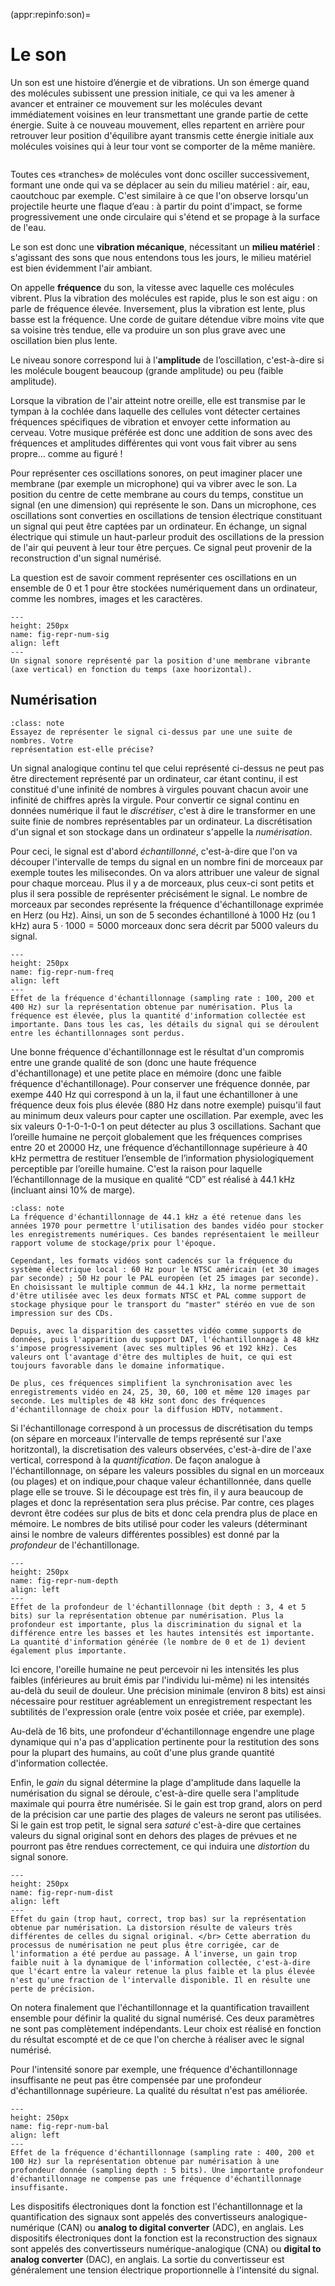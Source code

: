 (appr:repinfo:son)=
# Le son

Un son est une histoire d’énergie et de vibrations. Un son émerge quand des molécules subissent une pression initiale, ce qui va les amener à avancer et entrainer ce mouvement sur les molécules devant immédiatement voisines en leur transmettant une grande partie de cette énergie. Suite à ce nouveau mouvement, elles repartent en arrière pour retrouver leur position d'équilibre ayant transmis cette énergie initiale aux molécules voisines qui à leur tour vont se comporter de la même manière. 


```{youtube} kW9nwkrfGFw
```


Toutes ces «tranches» de molécules vont donc osciller successivement, formant une onde qui va se déplacer au sein du milieu matériel : air, eau, caoutchouc par exemple. C'est similaire à ce que l'on observe lorsqu'un projectile heurte une flaque d’eau : à partir du point d'impact, se forme progressivement une onde circulaire qui s'étend et se propage à la surface de l'eau.

Le son est donc une **vibration mécanique**, nécessitant un **milieu matériel** : s'agissant des sons que nous entendons tous les jours, le milieu matériel est bien évidemment l'air ambiant. 

On appelle **fréquence** du son, la vitesse avec laquelle ces molécules vibrent. Plus la vibration des molécules est rapide, plus le son est aigu : on parle de fréquence élevée. Inversement, plus la vibration est lente, plus basse est la fréquence. Une corde de guitare détendue vibre moins vite que sa voisine très tendue, elle va produire un son plus grave avec une oscillation bien plus lente. 

Le niveau sonore correspond lui à l'**amplitude** de l’oscillation, c'est-à-dire si les molécule bougent beaucoup (grande amplitude) ou peu (faible amplitude).  

Lorsque la vibration de l'air atteint notre oreille, elle est transmise par le tympan à la cochlée dans laquelle des cellules vont détecter certaines fréquences spécifiques de vibration et envoyer cette information au cerveau. 
Votre musique préférée est donc une addition de sons avec des fréquences et amplitudes différentes qui vont vous fait vibrer au sens propre... comme au figuré !


Pour représenter ces oscillations sonores, on peut imaginer placer une membrane (par exemple un microphone) qui va vibrer avec le son. La position du centre de
cette membrane au cours du temps, constitue un signal (en une dimension) qui représente le son.
Dans un microphone, ces oscillations sont converties en oscillations de tension électrique constituant
un signal qui peut être captées par un ordinateur. En échange, un signal électrique qui stimule un
haut-parleur produit des oscillations de la pression de l'air qui peuvent à leur tour être perçues. Ce signal
peut provenir de la reconstruction d'un signal numérisé.

La question est de savoir comment représenter ces oscillations en un ensemble de 0 et 1 pour être stockées numériquement dans un ordinateur, comme les nombres, images et les caractères.


```{figure} media/soncontinu.png
---
height: 250px
name: fig-repr-num-sig
align: left
---
Un signal sonore représenté par la position d'une membrane vibrante
(axe vertical) en fonction du temps (axe hoorizontal). 
```

## Numérisation

````{admonition} Micro-activité
:class: note
Essayez de représenter le signal ci-dessus par une une suite de nombres. Votre
représentation est-elle précise? 

````

Un signal analogique continu tel que celui représenté ci-dessus ne peut pas
être directement représenté par un ordinateur, car étant continu, il est
constitué d'une infinité de nombres à virgules pouvant chacun avoir une infinité
de chiffres après la virgule. Pour convertir ce signal continu en données
numérique il faut le *discrétiser*, c'est à dire le transformer en une suite finie de nombres représentables
par un ordinateur. La discrétisation d'un signal et son stockage dans un ordinateur
s'appelle la *numérisation*. 

Pour ceci, le signal est d'abord *échantillonné*, c'est-à-dire que l'on va
découper l'intervalle de temps du signal en un nombre fini de morceaux par
exemple toutes les milisecondes. On va alors attribuer une valeur de signal pour
chaque morceau. Plus il y a de morceaux, plus  ceux-ci sont petits et plus il sera possible de
représenter précisément le signal. Le nombre de morceaux
par secondes représente la fréquence d'échantillonage exprimée en Herz (ou Hz).
Ainsi, un son de 5 secondes échantilloné à 1000 Hz (ou 1 kHz) aura
$5 \cdot 1000= 5000$ morceaux donc sera décrit par 5000 valeurs du signal. 


```{figure} media/numerisation-01.png
---
height: 250px
name: fig-repr-num-freq
align: left
---
Effet de la fréquence d'échantillonnage (sampling rate : 100, 200 et 400 Hz) sur la représentation obtenue par numérisation. Plus la fréquence est élevée, plus la quantité d'information collectée est importante. Dans tous les cas, les détails du signal qui se déroulent entre les échantillonnages sont perdus.

```

Une bonne fréquence d'échantillonnage est le résultat d'un compromis entre une grande qualité de son
(donc une haute fréquence d'échantillonage) et une petite place en mémoire (donc une faible fréquence
d'échantillonage). Pour conserver une fréquence donnée, par exempe 440 Hz qui correspond à un la, il faut
une échantilloner à une fréquence deux fois plus élevée (880 Hz dans notre exemple) puisqu'il faut au minimum
deux valeurs pour capter une oscillation. Par exemple, avec les six valeurs 0-1-0-1-0-1 on peut détecter au
plus 3 oscillations. Sachant que l’oreille humaine ne perçoit globalement que les fréquences comprises entre 20 et 20000 Hz, une fréquence d’échantillonnage supérieure à 40 kHz permettra de restituer l’ensemble de l’information physiologiquement perceptible par l’oreille humaine. C'est la raison pour laquelle l’échantillonnage de la musique en qualité “CD” est réalisé à 44.1 kHz (incluant ainsi 10% de marge). 




````{admonition} Un peu d'histoire…
:class: note
La fréquence d'échantillonnage de 44.1 kHz a été retenue dans les années 1970 pour permettre l'utilisation des bandes vidéo pour stocker les enregistrements numériques. Ces bandes représentaient le meilleur rapport volume de stockage/prix pour l'époque.

Cependant, les formats vidéos sont cadencés sur la fréquence du système électrique local : 60 Hz pour le NTSC américain (et 30 images par seconde) ; 50 Hz pour le PAL européen (et 25 images par seconde). En choisissant le multiple commun de 44.1 kHz, la norme permettait d'être utilisée avec les deux formats NTSC et PAL comme support de stockage physique pour le transport du "master" stéréo en vue de son impression sur des CDs.

Depuis, avec la disparition des cassettes vidéo comme supports de données, puis l'apparition du support DAT, l'échantillonnage à 48 kHz s'impose progressivement (avec ses multiples 96 et 192 kHz). Ces valeurs ont l'avantage d'être des multiples de huit, ce qui est toujours favorable dans le domaine informatique.

De plus, ces fréquences simplifient la synchronisation avec les enregistrements vidéo en 24, 25, 30, 60, 100 et même 120 images par seconde. Les multiples de 48 kHz sont donc des fréquences d'échantillonnage de choix pour la diffusion HDTV, notamment.

````

Si l'échantillonage correspond à un processus de discrétisation du temps (on sépare en morceaux
l'intervalle de temps
représenté sur l'axe horitzontal), la discretisation des valeurs observées, c'est-à-dire de l'axe
vertical, correspond à la *quantification*. De façon analogue à
l'échantillonnage, on sépare les valeurs possibles du signal en un morceaux (ou plages) et on indique,pour
chaque valeur échantillonnée, dans quelle plage elle se trouve. Si le découpage est très fin, il y aura
beaucoup de plages et donc la représentation sera plus précise. Par contre, ces plages devront être codées
sur plus de bits et donc cela prendra plus de place en mémoire. Le nombres de bits utilisé pour coder les
valeurs (déterminant ainsi le nombre de valeurs différentes possibles) est donné par la *profondeur* de
l'échantillonage. 


```{figure} media/numerisation-02.png
---
height: 250px
name: fig-repr-num-depth
align: left
---
Effet de la profondeur de l'échantillonnage (bit depth : 3, 4 et 5 bits) sur la représentation obtenue par numérisation. Plus la profondeur est importante, plus la discrimination du signal et la différence entre les basses et les hautes intensités est importante. La quantité d'information générée (le nombre de 0 et de 1) devient également plus importante.
```

Ici encore, l'oreille humaine ne peut percevoir ni les intensités les plus faibles
(inférieures au bruit émis par l'individu lui-même) ni les intensités au-delà du seuil de douleur.
Une précision minimale (environ 8 bits) est ainsi nécessaire pour restituer agréablement un enregistrement
respectant les subtilités de l'expression orale (entre voix posée et criée, par exemple).

Au-delà de 16 bits, une profondeur d'échantillonnage engendre une plage dynamique qui n'a pas d'application pertinente pour la restitution des sons pour la plupart des humains, au coût d'une plus grande quantité d'information collectée.

Enfin, le *gain* du signal détermine la plage d'amplitude dans laquelle la numérisation du signal se déroule, c'est-à-dire
quelle sera l'amplitude maximale qui pourra être numérisée. Si le gain est trop grand, alors on perd de la précision car
une partie des plages de valeurs ne seront pas utilisées. Si le gain est trop petit, le signal sera *saturé* c'est-à-dire que certaines valeurs du signal original sont en dehors des plages de prévues et ne pourront pas être rendues correctement, ce qui induira
une *distortion* du signal sonore. 

```{figure} media/numerisation-04.png
---
height: 250px
name: fig-repr-num-dist
align: left
---
Effet du gain (trop haut, correct, trop bas) sur la représentation obtenue par numérisation. La distorsion résulte de valeurs très différentes de celles du signal original. </br> Cette aberration du processus de numérisation ne peut plus être corrigée, car de l'information a été perdue au passage. À l'inverse, un gain trop faible nuit à la dynamique de l'information collectée, c'est-à-dire que l'écart entre la valeur retenue la plus faible et la plus élevée n'est qu'une fraction de l'intervalle disponible. Il en résulte une perte de précision.
```

On notera finalement que l'échantillonnage et la quantification travaillent ensemble pour définir la qualité du signal numérisé. Ces deux paramètres ne sont pas complètement indépendants. Leur choix est réalisé en fonction du résultat escompté et de ce que l'on cherche à réaliser avec le signal numérisé.

Pour l'intensité sonore par exemple, une fréquence d'échantillonnage insuffisante ne peut pas être compensée par une profondeur d'échantillonnage supérieure. La qualité du résultat n'est pas améliorée.

```{figure} media/numerisation-03.png
---
height: 250px
name: fig-repr-num-bal
align: left
---
Effet de la fréquence d'échantillonnage (sampling rate : 400, 200 et 100 Hz) sur la représentation obtenue par numérisation à une profondeur donnée (sampling depth : 5 bits). Une importante profondeur d'échantillonnage ne compense pas une fréquence d'échantillonnage insuffisante.
```

Les dispositifs électroniques dont la fonction est l'échantillonnage et la quantification des signaux sont appelés des convertisseurs analogique-numérique (CAN) ou **analog to digital converter** (ADC), en anglais. Les dispositifs électroniques dont la fonction est la reconstruction des signaux sont appelés des convertisseurs numérique-analogique (CNA) ou **digital to analog converter** (DAC), en anglais. La sortie du convertisseur est généralement une tension électrique proportionnelle à l'intensité du signal.

